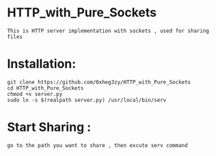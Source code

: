 # HTTP_with_Pure_Sockets
    This is HTTP server implementation with sockets , used for sharing files

# Installation:
    git clone https://github.com/0xheg3zy/HTTP_with_Pure_Sockets
    cd HTTP_with_Pure_Sockets
    chmod +x server.py
    sudo ln -s $(realpath server.py) /usr/local/bin/serv

# Start Sharing :
    go to the path you want to share , then excute serv command
